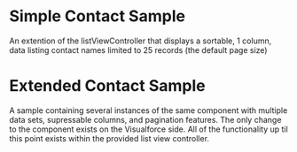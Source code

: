 # Simple Contact Sample
An extention of the listViewController that displays a sortable, 1 column, data
listing contact names limited to 25 records (the default page size)

# Extended Contact Sample
A sample containing several instances of the same component with multiple data
sets, supressable columns, and pagination features. The only change to the
component exists on the Visualforce side. All of the functionality up til this 
point exists within the provided list view controller.